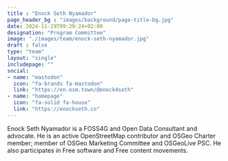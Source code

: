 ```yaml
---
title : "Enock Seth Nyamador"
page_header_bg : "images/background/page-title-bg.jpg"
date: 2024-11-29T09:29:24+02:00
designation: "Program Committee"
image: "./images/team/enock-seth-nyamador.jpg"
draft : false
type: "team"
layout: "single"
includepage: ""
social:
- name: "mastodon"
  icon: "fa-brands fa-mastodon"
  link: "https://en.osm.town/@enock4seth"
- name: "homepage"
  icon: "fa-solid fa-house"
  link: "https://enockseth.co"
---
```


Enock Seth Nyamador is a FOSS4G and Open Data Consultant and advocate.
He is an active OpenStreetMap contributor and OSGeo Charter member; member of
OSGeo Marketing Committee and OSGeoLive PSC. He also participates in Free
software and Free content movements.
